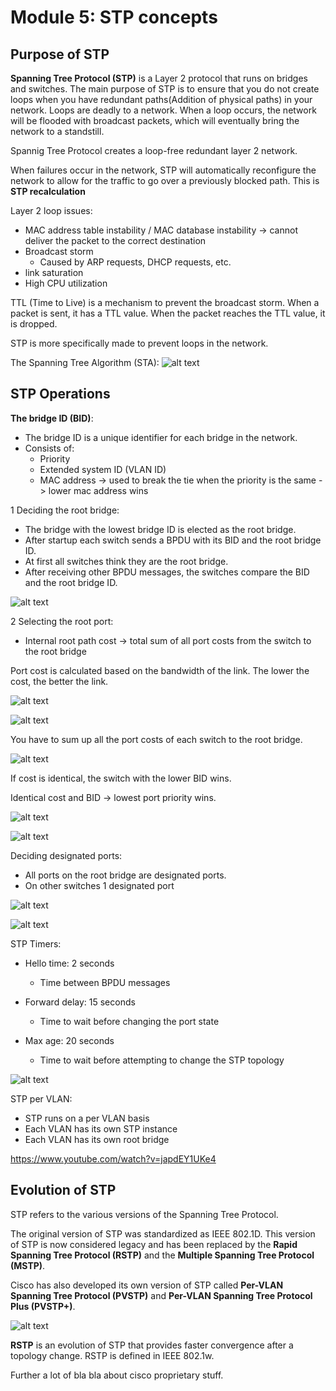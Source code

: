 # Module 5: STP concepts

## Purpose of STP

**Spanning Tree Protocol (STP)** is a Layer 2 protocol that runs on bridges and switches. The main purpose of STP is to ensure that you do not create loops when you have redundant paths(Addition of physical paths) in your network. Loops are deadly to a network. When a loop occurs, the network will be flooded with broadcast packets, which will eventually bring the network to a standstill.

Spannig Tree Protocol creates a loop-free redundant layer 2 network.

When failures occur in the network, STP will automatically reconfigure the network to allow for the traffic to go over a previously blocked path. This is **STP recalculation**

Layer 2 loop issues:

- MAC address table instability / MAC database instability -> cannot deliver the packet to the correct destination
- Broadcast storm
  - Caused by ARP requests, DHCP requests, etc.
- link saturation
- High CPU utilization

TTL (Time to Live) is a mechanism to prevent the broadcast storm. When a packet is sent, it has a TTL value. When the packet reaches the TTL value, it is dropped.

STP is more specifically made to prevent loops in the network.

The Spanning Tree Algorithm (STA):
![alt text](image.png)

## STP Operations

**The bridge ID (BID)**:

- The bridge ID is a unique identifier for each bridge in the network.
- Consists of:
  - Priority
  - Extended system ID (VLAN ID)
  - MAC address -> used to break the tie when the priority is the same -> lower mac address wins

1 Deciding the root bridge:

- The bridge with the lowest bridge ID is elected as the root bridge.
- After startup each switch sends a BPDU with its BID and the root bridge ID.
- At first all switches think they are the root bridge.
- After receiving other BPDU messages, the switches compare the BID and the root bridge ID.

![alt text](image-2.png)

2 Selecting the root port:

- Internal root path cost -> total sum of all port costs from the switch to the root bridge

Port cost is calculated based on the bandwidth of the link. The lower the cost, the better the link.

![alt text](image-3.png)

![alt text](image-4.png)

You have to sum up all the port costs of each switch to the root bridge.

![alt text](image-5.png)

If cost is identical, the switch with the lower BID wins.

Identical cost and BID -> lowest port priority wins.

![alt text](image-6.png)

![alt text](image-7.png)

Deciding designated ports:

- All ports on the root bridge are designated ports.
- On other switches 1 designated port

![alt text](image-8.png)

![alt text](image-9.png)

STP Timers:

- Hello time: 2 seconds
  - Time between BPDU messages
- Forward delay: 15 seconds
  - Time to wait before changing the port state
- Max age: 20 seconds

  - Time to wait before attempting to change the STP topology

![alt text](image-10.png)

STP per VLAN:

- STP runs on a per VLAN basis
- Each VLAN has its own STP instance
- Each VLAN has its own root bridge

https://www.youtube.com/watch?v=japdEY1UKe4

## Evolution of STP

STP refers to the various versions of the Spanning Tree Protocol.

The original version of STP was standardized as IEEE 802.1D. This version of STP is now considered legacy and has been replaced by the **Rapid Spanning Tree Protocol (RSTP)** and the **Multiple Spanning Tree Protocol (MSTP)**.

Cisco has also developed its own version of STP called **Per-VLAN Spanning Tree Protocol (PVSTP)** and **Per-VLAN Spanning Tree Protocol Plus (PVSTP+)**.

![alt text](image-1.png)

**RSTP** is an evolution of STP that provides faster convergence after a topology change. RSTP is defined in IEEE 802.1w.

Further a lot of bla bla about cisco proprietary stuff.
